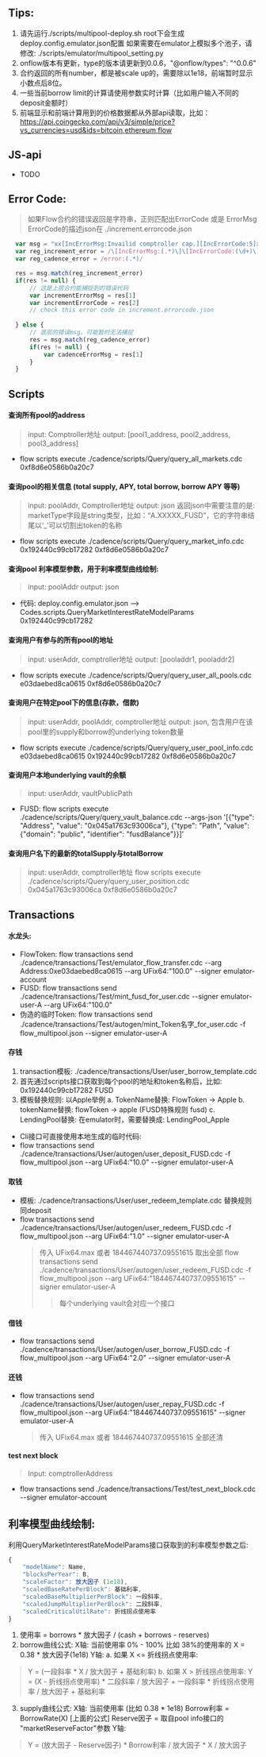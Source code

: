 
## Tips:
1. 请先运行./scripts/multipool-deploy.sh
   root下会生成deploy.config.emulator.json配置
   如果需要在emulator上模拟多个池子，请修改: ./scripts/emulator/multipool_setting.py
2. onflow版本有更新，type的版本请更新到0.0.6，"@onflow/types": "^0.0.6"
3. 合约返回的所有number，都是被scale up的，需要除以1e18，前端暂时显示小数点后8位。
4. 一些当前borrow limit的计算请使用参数实时计算（比如用户输入不同的deposit金额时）
5. 前端显示和前端计算用到的价格数据都从外部api读取，比如：https://api.coingecko.com/api/v3/simple/price?vs_currencies=usd&ids=bitcoin,ethereum,flow


## JS-api
* TODO

## Error Code:
> 如果Flow合约的错误返回是字符串，正则匹配出ErrorCode 或是 ErrorMsg
> ErrorCode的描述json在 ./increment.errorcode.json
```js
  var msg = "xx[IncErrorMsg:Invailid comptroller cap.][IncErrorCode:5]xx"
  var reg_increment_error = /\[IncErrorMsg:(.*)\]\[IncErrorCode:(\d+)\]/
  var reg_cadence_error = /error:(.*)/

  res = msg.match(reg_increment_error)
  if(res != null) {
      // 这是上层合约能捕捉到的错误代码
      var incrementErrorMsg = res[1]
      var incrementErrorCode = res[2]
      // check this error code in increment.errorcode.json
      
  } else {
      // 底层的错误msg，可能暂时无法捕捉
      res = msg.match(reg_cadence_error)
      if(res != null) {
          var cadenceErrorMsg = res[1]
      }
  }
```

## Scripts
#### 查询所有pool的address
> input: Comptroller地址
> output: [pool1_address, pool2_address, pool3_address]
* flow scripts execute ./cadence/scripts/Query/query_all_markets.cdc 0xf8d6e0586b0a20c7

#### 查询pool的相关信息 (total supply, APY, total borrow, borrow APY 等等)
> input: poolAddr, Comptroller地址
> output: json
  返回json中需要注意的是: marketType字段是string类型，比如：“A.XXXXX_FUSD”，它的字符串结尾以‘_’可以切割出token的名称
* flow scripts execute ./cadence/scripts/Query/query_market_info.cdc 0x192440c99cb17282 0xf8d6e0586b0a20c7

#### 查询pool 利率模型参数，用于利率模型曲线绘制:
> input: poolAddr
> output: json
* 代码:  deploy.config.emulator.json --> Codes.scripts.QueryMarketInterestRateModelParams  0x192440c99cb17282

#### 查询用户有参与的所有pool的地址
> input: userAddr, comptroller地址
> output: [pooladdr1, pooladdr2]
* flow scripts execute ./cadence/scripts/Query/query_user_all_pools.cdc e03daebed8ca0615 0xf8d6e0586b0a20c7

#### 查询用户在特定pool下的信息(存款，借款)
> input: userAddr, poolAddr, comptroller地址
> output: json, 包含用户在该pool里的supply和borrow的underlying token数量
* flow scripts execute ./cadence/scripts/Query/query_user_pool_info.cdc e03daebed8ca0615 0x192440c99cb17282 0xf8d6e0586b0a20c7

#### 查询用户本地underlying vault的余额
> input: userAddr, vaultPublicPath
* FUSD: flow scripts execute ./cadence/scripts/Query/query_vault_balance.cdc --args-json '[{"type": "Address", "value": "0x045a1763c93006ca"}, {"type": "Path", "value": {"domain": "public", "identifier": "fusdBalance"}}]'

#### 查询用户名下的最新的totalSupply与totalBorrow
> input: userAddr, comptroller地址
flow scripts execute ./cadence/scripts/Query/query_user_position.cdc 0x045a1763c93006ca 0xf8d6e0586b0a20c7


## Transactions
#### 水龙头:
* FlowToken: flow transactions send ./cadence/transactions/Test/emulator_flow_transfer.cdc --arg Address:0xe03daebed8ca0615 --arg UFix64:"100.0" --signer emulator-account
* FUSD: flow transactions send ./cadence/transactions/Test/mint_fusd_for_user.cdc --signer emulator-user-A --arg UFix64:"100.0"
* 伪造的临时Token: flow transactions send ./cadence/transactions/Test/autogen/mint_Token名字_for_user.cdc -f flow_multipool.json --signer emulator-user-A

#### 存钱
1. transaction模板: ./cadence/transactions/User/user_borrow_template.cdc
2. 首先通过scripts接口获取到每个pool的地址和token名称后，比如: 0x192440c99cb17282 FUSD
3. 模板替换规则: 以Apple举例
    a. TokenName替换:  FlowToken -> Apple
    b. tokenName替换:  flowToken -> apple (FUSD特殊规则 fusd)
    c. LendingPool替换: 在emulator时，需要替换成: LendingPool_Apple
* Cli接口可直接使用本地生成的临时代码:
* flow transactions send ./cadence/transactions/User/autogen/user_deposit_FUSD.cdc -f flow_multipool.json --arg UFix64:"10.0" --signer emulator-user-A

#### 取钱
* 模板: ./cadence/transactions/User/user_redeem_template.cdc
  替换规则同deposit
* flow transactions send ./cadence/transactions/User/autogen/user_redeem_FUSD.cdc -f flow_multipool.json --arg UFix64:"1.0" --signer emulator-user-A
    >传入 UFix64.max 或者 184467440737.09551615 取出全部
    >flow transactions send ./cadence/transactions/User/autogen/user_redeem_FUSD.cdc -f flow_multipool.json --arg UFix64:"184467440737.09551615" --signer emulator-user-A
    >>每个underlying vault会对应一个接口

#### 借钱
* flow transactions send ./cadence/transactions/User/autogen/user_borrow_FUSD.cdc -f flow_multipool.json --arg UFix64:"2.0" --signer emulator-user-A

#### 还钱
* flow transactions send ./cadence/transactions/User/autogen/user_repay_FUSD.cdc -f flow_multipool.json --arg UFix64:"184467440737.09551615" --signer emulator-user-A
    >传入 UFix64.max 或者 184467440737.09551615 全部还清

#### test next block
> Input: comptrollerAddress
* flow transactions send ./cadence/transactions/Test/test_next_block.cdc --signer emulator-account


## 利率模型曲线绘制:
利用QueryMarketInterestRateModelParams接口获取到的利率模型参数之后:
```js
{
    "modelName": Name,
    "blocksPerYear": B,
    "scaleFactor": 放大因子 (1e18),
    "scaledBaseRatePerBlock": 基础利率,
    "scaledBaseMultiplierPerBlock": 一段斜率,
    "scaledJumpMultiplierPerBlock": 二段斜率,
    "scaledCriticalUtilRate": 折线拐点使用率
}
```
1. 使用率 = borrows * 放大因子 / (cash + borrows - reserves)
2. borrow曲线公式:
X轴: 当前使用率 0% - 100% 比如 38%的使用率的 X = 0.38 * 放大因子(1e18)
Y轴: 
a. 如果 X <= 折线拐点使用率:
> Y = (一段斜率 * X / 放大因子 + 基础利率)
b. 如果 X > 折线拐点使用率:
> Y = (X - 折线拐点使用率) * 二段斜率 / 放大因子 + 一段斜率 * 折线拐点使用率 / 放大因子 + 基础利率

3. supply曲线公式:
X轴: 当前使用率 (比如 0.38 * 1e18)
Borrow利率 = BorrowRate(X) [上面的公式]
Reserve因子 = 取自pool info接口的 "marketReserveFactor"参数
Y轴: 
> Y = (放大因子 - Reserve因子) * Borrow利率 / 放大因子 * X / 放大因子